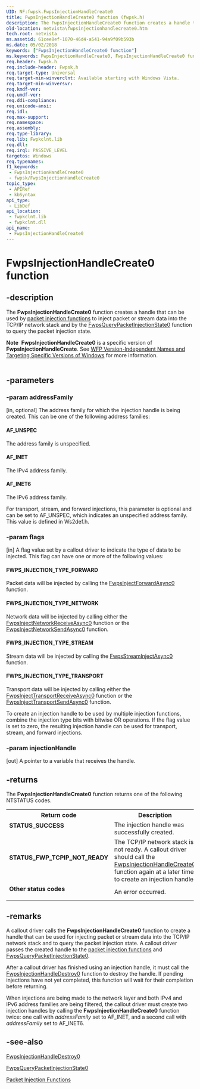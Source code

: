 ```yaml
---
UID: NF:fwpsk.FwpsInjectionHandleCreate0
title: FwpsInjectionHandleCreate0 function (fwpsk.h)
description: The FwpsInjectionHandleCreate0 function creates a handle that can be used by packet injection functions to inject packet or stream data into the TCP/IP network stack and by the FwpsQueryPacketInjectionState0 function to query the packet injection state.Note  FwpsInjectionHandleCreate0 is a specific version of FwpsInjectionHandleCreate. See WFP Version-Independent Names and Targeting Specific Versions of Windows for more information.
old-location: netvista\fwpsinjectionhandlecreate0.htm
tech.root: netvista
ms.assetid: 61cee8ef-1070-46d4-a541-94a9f09b593b
ms.date: 05/02/2018
keywords: ["FwpsInjectionHandleCreate0 function"]
ms.keywords: FwpsInjectionHandleCreate0, FwpsInjectionHandleCreate0 function [Network Drivers Starting with Windows Vista], fwpsk/FwpsInjectionHandleCreate0, netvista.fwpsinjectionhandlecreate0, wfp_ref_2_funct_3_fwps_I_24f21d21-bf9c-4f77-9630-2c589b18aca4.xml
req.header: fwpsk.h
req.include-header: Fwpsk.h
req.target-type: Universal
req.target-min-winverclnt: Available starting with Windows Vista.
req.target-min-winversvr: 
req.kmdf-ver: 
req.umdf-ver: 
req.ddi-compliance: 
req.unicode-ansi: 
req.idl: 
req.max-support: 
req.namespace: 
req.assembly: 
req.type-library: 
req.lib: Fwpkclnt.lib
req.dll: 
req.irql: PASSIVE_LEVEL
targetos: Windows
req.typenames: 
f1_keywords:
 - FwpsInjectionHandleCreate0
 - fwpsk/FwpsInjectionHandleCreate0
topic_type:
 - APIRef
 - kbSyntax
api_type:
 - LibDef
api_location:
 - fwpkclnt.lib
 - fwpkclnt.dll
api_name:
 - FwpsInjectionHandleCreate0
---
```


# FwpsInjectionHandleCreate0 function


## -description

The 
  <b>FwpsInjectionHandleCreate0</b> function creates a handle that can be used by 
  <a href="/windows-hardware/drivers/network/packet-injection-functions">packet injection functions</a> to inject
  packet or stream data into the TCP/IP network stack and by the 
  <a href="/windows-hardware/drivers/ddi/fwpsk/nf-fwpsk-fwpsquerypacketinjectionstate0">FwpsQueryPacketInjectionState0</a> function to query the packet injection state.
<div class="alert"><b>Note</b>  <b>FwpsInjectionHandleCreate0</b> is a specific version of <b>FwpsInjectionHandleCreate</b>. See <a href="/windows/desktop/FWP/wfp-version-independent-names-and-targeting-specific-versions-of-windows">WFP Version-Independent Names and Targeting Specific Versions of Windows</a> for more information.</div><div> </div>

## -parameters

### -param addressFamily 

[in, optional]
The address family for which the injection handle is being created. This can be one of the
     following address families:
     





#### AF_UNSPEC

The address family is unspecified.



#### AF_INET

The IPv4 address family.



#### AF_INET6

The IPv6 address family.

For transport, stream, and forward injections, this parameter is optional and can be set to
     AF_UNSPEC, which indicates an unspecified address family. This value is defined in 
     Ws2def.h.

### -param flags 

[in]
A flag value set by a callout driver to indicate the type of data to be injected. This flag can have
     one or more of the following values: 
     





#### FWPS_INJECTION_TYPE_FORWARD

Packet data will be injected by calling the 
       <a href="/windows-hardware/drivers/ddi/fwpsk/nf-fwpsk-fwpsinjectforwardasync0">
       FwpsInjectForwardAsync0</a> function.



#### FWPS_INJECTION_TYPE_NETWORK

Network data will be injected by calling either the 
       <a href="/windows-hardware/drivers/ddi/fwpsk/nf-fwpsk-fwpsinjectnetworkreceiveasync0">
       FwpsInjectNetworkReceiveAsync0</a> function or the 
       <a href="/windows-hardware/drivers/ddi/fwpsk/nf-fwpsk-fwpsinjectnetworksendasync0">
       FwpsInjectNetworkSendAsync0</a> function.



#### FWPS_INJECTION_TYPE_STREAM

Stream data will be injected by calling the 
       <a href="/windows-hardware/drivers/ddi/fwpsk/nf-fwpsk-fwpsstreaminjectasync0">
       FwpsStreamInjectAsync0</a> function.



#### FWPS_INJECTION_TYPE_TRANSPORT

Transport data will be injected by calling either the 
       <a href="/windows-hardware/drivers/ddi/fwpsk/nf-fwpsk-fwpsinjecttransportreceiveasync0">
       FwpsInjectTransportReceiveAsync0</a> function or the 
       <a href="/windows-hardware/drivers/ddi/fwpsk/nf-fwpsk-fwpsinjecttransportsendasync0">
       FwpsInjectTransportSendAsync0</a> function.

 To create an injection handle to be used by multiple injection functions, combine the
     injection type bits with bitwise OR operations. If the flag value is set to zero, the resulting
     injection handle can be used for transport, stream, and forward injections.

### -param injectionHandle 

[out]
A pointer to a variable that receives the handle.

## -returns

The 
     <b>FwpsInjectionHandleCreate0</b> function returns one of the following NTSTATUS codes.

<table>
<tr>
<th>Return code</th>
<th>Description</th>
</tr>
<tr>
<td width="40%">
<dl>
<dt><b>STATUS_SUCCESS</b></dt>
</dl>
</td>
<td width="60%">
The injection handle was successfully created.

</td>
</tr>
<tr>
<td width="40%">
<dl>
<dt><b>STATUS_FWP_TCPIP_NOT_READY</b></dt>
</dl>
</td>
<td width="60%">
The TCP/IP network stack is not ready. A callout driver should call the 
       <a href="/windows-hardware/drivers/ddi/fwpsk/nf-fwpsk-fwpsinjectionhandlecreate0">FwpsInjectionHandleCreate0</a> function again at a later time to create an injection handle.

</td>
</tr>
<tr>
<td width="40%">
<dl>
<dt><b>Other status codes</b></dt>
</dl>
</td>
<td width="60%">
An error occurred.

</td>
</tr>
</table>

## -remarks

A callout driver calls the 
    <b>FwpsInjectionHandleCreate0</b> function to create a handle that can be used for injecting packet or
    stream data into the TCP/IP network stack and to query the packet injection state. A callout driver
    passes the created handle to the 
    <a href="/windows-hardware/drivers/network/packet-injection-functions">packet injection
    functions</a> and 
    <a href="/windows-hardware/drivers/ddi/fwpsk/nf-fwpsk-fwpsquerypacketinjectionstate0">
    FwpsQueryPacketInjectionState0</a>.

After a callout driver has finished using an injection handle, it must call the 
    <a href="/windows-hardware/drivers/ddi/fwpsk/nf-fwpsk-fwpsinjectionhandledestroy0">FwpsInjectionHandleDestroy0</a> function to destroy the handle. If pending injections have not yet
    completed, this function will wait for their completion before returning.

When injections are being made to the network layer and both IPv4 and IPv6 address families are being
    filtered, the callout driver must create two injection handles by calling the 
    <b>FwpsInjectionHandleCreate0</b> function twice: one call with 
    <i>addressFamily</i> set to AF_INET, and a second call with 
    <i>addressFamily</i> set to AF_INET6.

## -see-also

<a href="/windows-hardware/drivers/ddi/fwpsk/nf-fwpsk-fwpsinjectionhandledestroy0">FwpsInjectionHandleDestroy0</a>



<a href="/windows-hardware/drivers/ddi/fwpsk/nf-fwpsk-fwpsquerypacketinjectionstate0">
   FwpsQueryPacketInjectionState0</a>



<a href="/windows-hardware/drivers/network/packet-injection-functions">Packet Injection Functions</a>